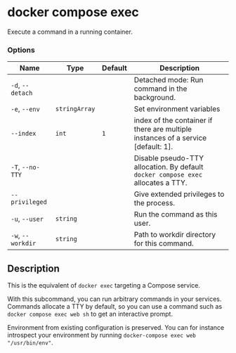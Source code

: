 # docker compose exec

<!---MARKER_GEN_START-->
Execute a command in a running container.

### Options

| Name | Type | Default | Description |
| --- | --- | --- | --- |
| `-d`, `--detach` |  |  | Detached mode: Run command in the background. |
| `-e`, `--env` | `stringArray` |  | Set environment variables |
| `--index` | `int` | `1` | index of the container if there are multiple instances of a service [default: 1]. |
| `-T`, `--no-TTY` |  |  | Disable pseudo-TTY allocation. By default `docker compose exec` allocates a TTY. |
| `--privileged` |  |  | Give extended privileges to the process. |
| `-u`, `--user` | `string` |  | Run the command as this user. |
| `-w`, `--workdir` | `string` |  | Path to workdir directory for this command. |


<!---MARKER_GEN_END-->

## Description

This is the equivalent of `docker exec` targeting a Compose service.

With this subcommand, you can run arbitrary commands in your services. Commands allocate a TTY by default, so
you can use a command such as `docker compose exec web sh` to get an interactive prompt.

Environment from existing configuration is preserved.
You can for instance introspect your environment by running `docker-compose exec web "/usr/bin/env"`.
